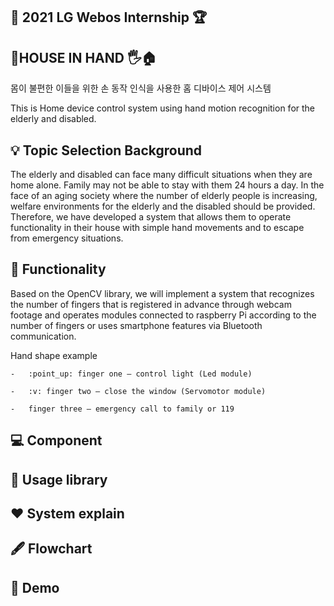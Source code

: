 ## :checkered_flag: 2021 LG Webos Internship :trophy:

## 🏡HOUSE IN HAND 🖐️🏠 ##  
  몸이 불편한 이들을 위한 손 동작 인식을 사용한 홈 디바이스 제어 시스템
  
  
  This is Home device control system using hand motion recognition for the elderly and disabled.

## 💡 Topic Selection Background

  The elderly and disabled can face many difficult situations when they are home alone. Family may not be able to stay with them 24 hours a day. In the face of an aging society  where the number of elderly people is increasing, welfare environments for the elderly and the disabled should be provided. Therefore, we have developed a system that allows them to operate functionality in their house with simple hand movements and to escape from emergency situations.

## :pushpin: Functionality

  Based on the OpenCV library, we will implement a system that recognizes the number of fingers that is registered in advance through webcam footage and operates modules connected to raspberry Pi according to the number of fingers or uses smartphone features via Bluetooth communication.
 
 
 Hand shape example
 
    -   :point_up: finger one – control light (Led module)
    
    -   :v: finger two – close the window (Servomotor module) 
    
    -   finger three – emergency call to family or 119

## :computer: Component

## 📁 Usage library

## ❤️ System explain

## 🖋 Flowchart

## 🧸 Demo
